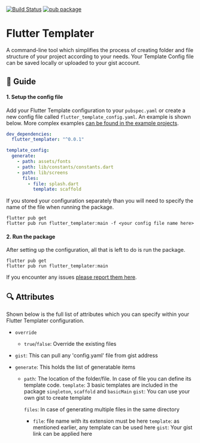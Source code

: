 [![Build Status](https://travis-ci.org/fluttercommunity/flutter_templater.svg?branch=master)](https://travis-ci.org/MarkOSullivan94/flutter_templater) [![pub package](https://img.shields.io/pub/v/flutter_templater.svg)](https://pub.dartlang.org/packages/flutter_templater)

# Flutter Templater

A command-line tool which simplifies the process of creating folder and file structure of your project according to your needs. Your Template Config file can be saved locally or uploaded to your gist account.

## :book: Guide

#### 1. Setup the config file

Add your Flutter Template configuration to your `pubspec.yaml` or create a new config file called `flutter_template_config.yaml`.
An example is shown below. More complex examples [can be found in the example projects](https://github.com/meTowhid/flutter_templater/tree/master/example).
```yaml
dev_dependencies:
  flutter_templater: "^0.0.1"

template_config:
  generate:
    - path: assets/fonts
    - path: lib/constants/constants.dart
    - path: lib/screens
      files:
        - file: splash.dart
          template: scaffold

```
If you stored your configuration separately than you will need to specify the name of the file when running the package.

```
flutter pub get
flutter pub run flutter_templater:main -f <your config file name here>
```

#### 2. Run the package

After setting up the configuration, all that is left to do is run the package.

```
flutter pub get
flutter pub run flutter_templater:main
```

If you encounter any issues [please report them here](https://github.com/meTowhid/flutter_templater/issues).


## :mag: Attributes

Shown below is the full list of attributes which you can specify within your Flutter Templater configuration.

- `override`
  - `true`/`false`: Override the existing files

- `gist`: This can pull any 'config.yaml' file from gist address

- `generate`: This holds the list of generatable items

    - `path`: The location of the folder/file. In case of file you can define its template code.
      `template`: 3 basic templates are included in the package `singleton`, `scaffold` and `basicMain`
      `gist`: You can use your own gist to create template

      `files`: In case of generating multiple files in the same directory
       - `file`: file name with its extension must be here
         `template`: as mentioned earlier, any template can be used here
         `gist`: Your gist link can be applied here

